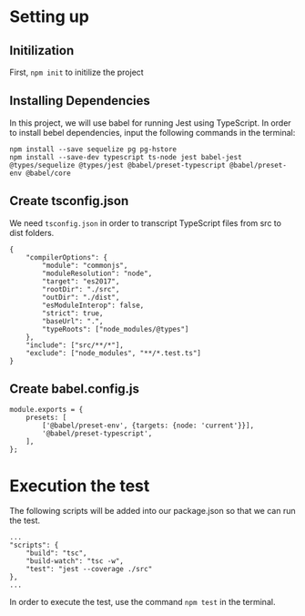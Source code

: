 # Setting up

## Initilization
First, `npm init` to initilize the project

## Installing Dependencies
In this project, we will use babel for running Jest using TypeScript. In order to install bebel dependencies, input the following commands in the terminal:
```
npm install --save sequelize pg pg-hstore
npm install --save-dev typescript ts-node jest babel-jest @types/sequelize @types/jest @babel/preset-typescript @babel/preset-env @babel/core
```

## Create tsconfig.json
We need `tsconfig.json` in order to transcript TypeScript files from src to dist folders.
```
{
    "compilerOptions": {
        "module": "commonjs",
        "moduleResolution": "node",
        "target": "es2017",
        "rootDir": "./src",
        "outDir": "./dist",
        "esModuleInterop": false,
        "strict": true,
        "baseUrl": ".",
        "typeRoots": ["node_modules/@types"]
    },
    "include": ["src/**/*"],
    "exclude": ["node_modules", "**/*.test.ts"]
}
```

## Create babel.config.js
```
module.exports = {
    presets: [
        ['@babel/preset-env', {targets: {node: 'current'}}],
        '@babel/preset-typescript',
    ],
};
```

# Execution the test
The following scripts will be added into our package.json so that we can run the test.
```
...
"scripts": {
    "build": "tsc",
    "build-watch": "tsc -w",
    "test": "jest --coverage ./src"
},
...
```

In order to execute the test, use the command `npm test` in the terminal.
